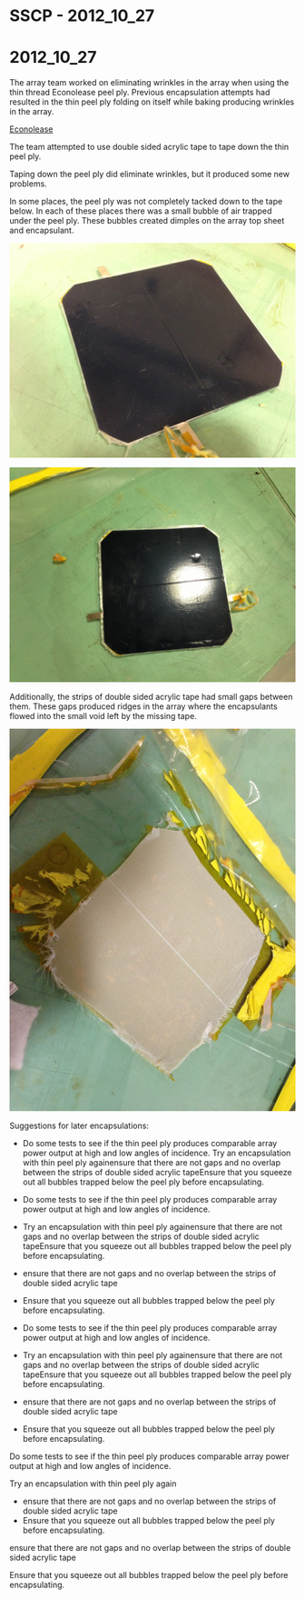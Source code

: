 # SSCP - 2012_10_27

# 2012_10_27

The array team worked on eliminating wrinkles in the array when using the thin thread Econolease peel ply. Previous encapsulation attempts had resulted in the thin peel ply folding on itself while baking producing wrinkles in the array.

[ Econolease](https://www.airtechonline.com/htm/defaultnetscape.htm)

The team attempted to use double sided acrylic tape to tape down the thin peel ply. 

Taping down the peel ply did eliminate wrinkles, but it produced some new problems. 

In some places, the peel ply was not completely tacked down to the tape below. In each of these places there was a small bubble of air trapped under the peel ply. These bubbles created dimples on the array top sheet and encapsulant. 

![](../../../../../assets/image_316a69dd4a.jpg)

![](../../../../../assets/image_235f2c8890.jpg)

Additionally, the strips of double sided acrylic tape had small gaps between them. These gaps produced ridges in the array where the encapsulants flowed into the small void left by the missing tape.

![](../../../../../assets/image_9e910c0404.jpg)

Suggestions for later encapsulations:

* Do some tests to see if the thin peel ply produces comparable array power output at high and low angles of incidence. Try an encapsulation with thin peel ply againensure that there are not gaps and no overlap between the strips of double sided acrylic tapeEnsure that you squeeze out all bubbles trapped below the peel ply before encapsulating.
* Do some tests to see if the thin peel ply produces comparable array power output at high and low angles of incidence. 
* Try an encapsulation with thin peel ply againensure that there are not gaps and no overlap between the strips of double sided acrylic tapeEnsure that you squeeze out all bubbles trapped below the peel ply before encapsulating.
* ensure that there are not gaps and no overlap between the strips of double sided acrylic tape
* Ensure that you squeeze out all bubbles trapped below the peel ply before encapsulating.

* Do some tests to see if the thin peel ply produces comparable array power output at high and low angles of incidence. 
* Try an encapsulation with thin peel ply againensure that there are not gaps and no overlap between the strips of double sided acrylic tapeEnsure that you squeeze out all bubbles trapped below the peel ply before encapsulating.
* ensure that there are not gaps and no overlap between the strips of double sided acrylic tape
* Ensure that you squeeze out all bubbles trapped below the peel ply before encapsulating.

Do some tests to see if the thin peel ply produces comparable array power output at high and low angles of incidence. 

Try an encapsulation with thin peel ply again

* ensure that there are not gaps and no overlap between the strips of double sided acrylic tape
* Ensure that you squeeze out all bubbles trapped below the peel ply before encapsulating.

ensure that there are not gaps and no overlap between the strips of double sided acrylic tape

Ensure that you squeeze out all bubbles trapped below the peel ply before encapsulating.

